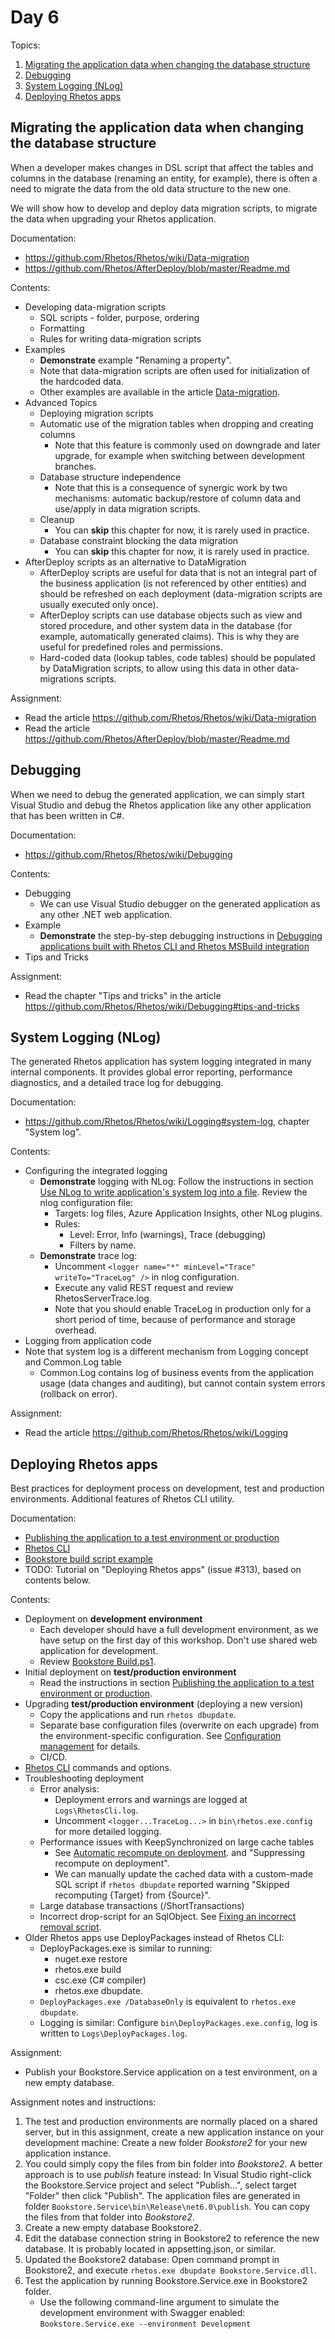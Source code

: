 # Day 6

Topics:

1. [Migrating the application data when changing the database structure](#migrating-the-application-data-when-changing-the-database-structure)
2. [Debugging](#debugging)
3. [System Logging (NLog)](#system-logging-nlog)
4. [Deploying Rhetos apps](#deploying-rhetos-apps)

## Migrating the application data when changing the database structure

When a developer makes changes in DSL script that affect the tables and columns
in the database (renaming an entity, for example),
there is often a need to migrate the data from the old data structure to the new one.

We will show how to develop and deploy data migration scripts,
to migrate the data when upgrading your Rhetos application.

Documentation:

* <https://github.com/Rhetos/Rhetos/wiki/Data-migration>
* <https://github.com/Rhetos/AfterDeploy/blob/master/Readme.md>

Contents:

* Developing data-migration scripts
  * SQL scripts - folder, purpose, ordering
  * Formatting
  * Rules for writing data-migration scripts
* Examples
  * **Demonstrate** example "Renaming a property".
  * Note that data-migration scripts are often used for initialization of the hardcoded data.
  * Other examples are available in the article
    [Data-migration](https://github.com/Rhetos/Rhetos/wiki/Data-migration).
* Advanced Topics
  * Deploying migration scripts
  * Automatic use of the migration tables when dropping and creating columns
    * Note that this feature is commonly used on downgrade and later upgrade,
      for example when switching between development branches.
  * Database structure independence
    * Note that this is a consequence of synergic work by two mechanisms:
      automatic backup/restore of column data and use/apply in data migration scripts.
  * Cleanup
    * You can **skip** this chapter for now, it is rarely used in practice.
  * Database constraint blocking the data migration
    * You can **skip** this chapter for now, it is rarely used in practice.
* AfterDeploy scripts as an alternative to DataMigration
  * AfterDeploy scripts are useful for data that is not an integral part of the business application
    (is not referenced by other entities) and should be refreshed on each deployment
    (data-migration scripts are usually executed only once).
  * AfterDeploy scripts can use database objects such as view and stored procedure,
    and other system data in the database (for example, automatically generated claims).
    This is why they are useful for predefined roles and permissions.
  * Hard-coded data (lookup tables, code tables) should be populated by DataMigration scripts,
    to allow using this data in other data-migrations scripts.

Assignment:

* Read the article <https://github.com/Rhetos/Rhetos/wiki/Data-migration>
* Read the article <https://github.com/Rhetos/AfterDeploy/blob/master/Readme.md>

## Debugging

When we need to debug the generated application, we can simply start Visual Studio
and debug the Rhetos application like any other application that has been written in C#.

Documentation:

* <https://github.com/Rhetos/Rhetos/wiki/Debugging>

Contents:

* Debugging
  * We can use Visual Studio debugger on the generated application as any other .NET web application.
* Example
  * **Demonstrate** the step-by-step debugging instructions in
    [Debugging applications built with Rhetos CLI and Rhetos MSBuild integration](https://github.com/Rhetos/Rhetos/wiki/Debugging#debugging-applications-built-with-rhetos-cli-and-rhetos-msbuild-integration)
* Tips and Tricks

Assignment:

* Read the chapter "Tips and tricks" in the article <https://github.com/Rhetos/Rhetos/wiki/Debugging#tips-and-tricks>

## System Logging (NLog)

The generated Rhetos application has system logging integrated in many internal components.
It provides global error reporting, performance diagnostics, and a detailed trace log for debugging.

Documentation:

* <https://github.com/Rhetos/Rhetos/wiki/Logging#system-log>,
  chapter "System log".

Contents:

* Configuring the integrated logging
  * **Demonstrate** logging with NLog:
    Follow the instructions in section 
    [Use NLog to write application's system log into a file](https://github.com/Rhetos/Rhetos/wiki/Recommended-application-setup#use-nlog-to-write-applications-system-log-into-a-file).
    Review the nlog configuration file:
    * Targets: log files, Azure Application Insights, other NLog plugins.
    * Rules:
      * Level: Error, Info (warnings), Trace (debugging)
      * Filters by name.
  * **Demonstrate** trace log:
    * Uncomment `<logger name="*" minLevel="Trace" writeTo="TraceLog" />` in nlog configuration.
    * Execute any valid REST request and review RhetosServerTrace.log.
    * Note that you should enable TraceLog in production only for a short period of time,
      because of performance and storage overhead.
* Logging from application code
* Note that system log is a different mechanism from Logging concept and Common.Log table
  * Common.Log contains log of business events from the application usage
    (data changes and auditing), but cannot contain system errors (rollback on error).

Assignment:

* Read the article <https://github.com/Rhetos/Rhetos/wiki/Logging>

## Deploying Rhetos apps

Best practices for deployment process on development, test and production environments.
Additional features of Rhetos CLI utility.

Documentation:

* [Publishing the application to a test environment or production](https://github.com/Rhetos/Rhetos/wiki/Recommended-application-setup#publishing-the-application-to-a-test-environment-or-production)
* [Rhetos CLI](https://github.com/Rhetos/Rhetos/wiki/Rhetos-CLI)
* [Bookstore build script example](https://github.com/Rhetos/Bookstore/blob/master/Build.ps1)
* TODO: Tutorial on "Deploying Rhetos apps" (issue #313), based on contents below.

Contents:

* Deployment on **development environment**
  * Each developer should have a full development environment,
    as we have setup on the first day of this workshop.
    Don't use shared web application for development.
  * Review [Bookstore Build.ps1](https://github.com/Rhetos/Bookstore/blob/master/Build.ps1).
* Initial deployment on **test/production environment**
  * Read the instructions in section
    [Publishing the application to a test environment or production](https://github.com/Rhetos/Rhetos/wiki/Recommended-application-setup#publishing-the-application-to-a-test-environment-or-production).
* Upgrading **test/production environment** (deploying a new version)
  * Copy the applications and run `rhetos dbupdate`.
  * Separate base configuration files (overwrite on each upgrade) from the environment-specific configuration.
    See [Configuration management](https://github.com/Rhetos/Rhetos/wiki/Configuration-management) for details.
  * CI/CD.
* [Rhetos CLI](https://github.com/Rhetos/Rhetos/wiki/Rhetos-CLI) commands and options.
* Troubleshooting deployment
  * Error analysis:
    * Deployment errors and warnings are logged at `Logs\RhetosCli.log`.
    * Uncomment `<logger...TraceLog...>` in `bin\rhetos.exe.config` for more detailed logging.
  * Performance issues with KeepSynchronized on large cache tables
    * See [Automatic recompute on deployment](https://github.com/Rhetos/Rhetos/wiki/Persisting-the-computed-data#automatic-recompute-on-deployment).
      and "Suppressing recompute on deployment".
    * We can manually update the cached data with a custom-made SQL script
      if `rhetos dbupdate` reported warning "Skipped recomputing {Target} from {Source}".
  * Large database transactions (/ShortTransactions)
  * Incorrect drop-script for an SqlObject.
    See [Fixing an incorrect removal script](https://github.com/Rhetos/Rhetos/wiki/SqlObject-concept#troubleshooting-fixing-an-incorrect-removal-script).
* Older Rhetos apps use DeployPackages instead of Rhetos CLI:
  * DeployPackages.exe is similar to running:
    * nuget.exe restore
    * rhetos.exe build
    * csc.exe (C# compiler)
    * rhetos.exe dbupdate.
  * `DeployPackages.exe /DatabaseOnly` is equivalent to `rhetos.exe dbupdate`.
  * Logging is similar: Configure `bin\DeployPackages.exe.config`,
    log is written to `Logs\DeployPackages.log`.

Assignment:

* Publish your Bookstore.Service application on a test environment,
  on a new empty database.

Assignment notes and instructions:

1. The test and production environments are normally placed on a shared server,
   but in this assignment, create a new application instance on your development machine:
   Create a new folder *Bookstore2* for your new application instance.
2. You could simply copy the files from bin folder into *Bookstore2*.
   A better approach is to use *publish* feature instead:
   In Visual Studio right-click the Bookstore.Service project and select "Publish...",
   select target "Folder" then click "Publish".
   The application files are generated in folder `Bookstore.Service\bin\Release\net6.0\publish`.
   You can copy the files from that folder into *Bookstore2*.
3. Create a new empty database Bookstore2.
4. Edit the database connection string in Bookstore2 to reference the new database.
   It is probably located in appsetting.json, or similar.
5. Updated the Bookstore2 database:
   Open command prompt in Bookstore2, and execute `rhetos.exe dbupdate Bookstore.Service.dll`.
6. Test the application by running Bookstore.Service.exe in Bookstore2 folder.
   * Use the following command-line argument to simulate the development environment with Swagger enabled:
     `Bookstore.Service.exe --environment Development`
